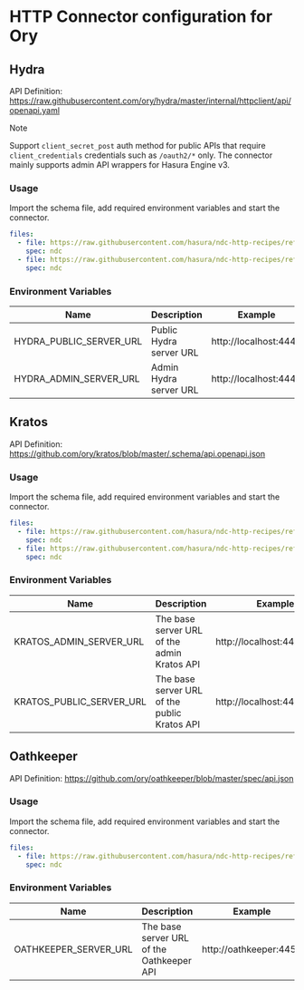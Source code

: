 # HTTP Connector configuration for Ory

## Hydra

API Definition: https://raw.githubusercontent.com/ory/hydra/master/internal/httpclient/api/openapi.yaml

> [!NOTE]
> Support `client_secret_post` auth method for public APIs that require `client_credentials` credentials such as `/oauth2/*` only. The connector mainly supports admin API wrappers for Hasura Engine v3.

### Usage

Import the schema file, add required environment variables and start the connector.

```yaml
files:
  - file: https://raw.githubusercontent.com/hasura/ndc-http-recipes/refs/heads/main/recipes/ory/hydra/schema/hydra-admin.json
    spec: ndc
  - file: https://raw.githubusercontent.com/hasura/ndc-http-recipes/refs/heads/main/recipes/ory/hydra/schema/hydra-public.json
    spec: ndc
```

### Environment Variables

| Name                    | Description             | Example               |
| ----------------------- | ----------------------- | --------------------- |
| HYDRA_PUBLIC_SERVER_URL | Public Hydra server URL | http://localhost:4444 |
| HYDRA_ADMIN_SERVER_URL  | Admin Hydra server URL  | http://localhost:4445 |

## Kratos

API Definition: https://github.com/ory/kratos/blob/master/.schema/api.openapi.json

### Usage

Import the schema file, add required environment variables and start the connector.

```yaml
files:
  - file: https://raw.githubusercontent.com/hasura/ndc-http-recipes/refs/heads/main/recipes/ory/kratos/schema/kratos-admin.json
    spec: ndc
  - file: https://raw.githubusercontent.com/hasura/ndc-http-recipes/refs/heads/main/recipes/ory/kratos/schema/kratos-public.json
    spec: ndc
```

### Environment Variables

| Name                     | Description                                  | Example                     |
| ------------------------ | -------------------------------------------- | --------------------------- |
| KRATOS_ADMIN_SERVER_URL  | The base server URL of the admin Kratos API  | http://localhost:4434/admin |
| KRATOS_PUBLIC_SERVER_URL | The base server URL of the public Kratos API | http://localhost:4433       |

## Oathkeeper

API Definition: https://github.com/ory/oathkeeper/blob/master/spec/api.json

### Usage

Import the schema file, add required environment variables and start the connector.

```yaml
files:
  - file: https://raw.githubusercontent.com/hasura/ndc-http-recipes/refs/heads/main/recipes/ory/oathkeeper/schema/oathkeeper.json
    spec: ndc
```

### Environment Variables

| Name                  | Description                               | Example                |
| --------------------- | ----------------------------------------- | ---------------------- |
| OATHKEEPER_SERVER_URL | The base server URL of the Oathkeeper API | http://oathkeeper:4456 |
